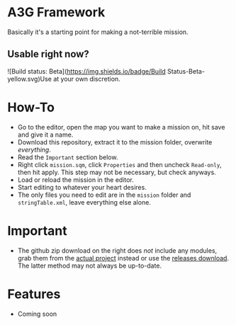 A3G Framework
=============
Basically it's a starting point for making a not-terrible mission.

Usable right now?
-----------------
![Build status: Beta](https://img.shields.io/badge/Build Status-Beta-yellow.svg)Use at your own discretion.

How-To
======
- Go to the editor, open the map you want to make a mission on, hit save and give it a name.
- Download this repository, extract it to the mission folder, overwrite _everything_.
- Read the `Important` section below.
- Right click `mission.sqm`, click `Properties` and then uncheck `Read-only`, then hit apply. This step may not be necessary, but check anyways.
- Load or reload the mission in the editor.
- Start editing to whatever your heart desires.
- The only files you need to edit are in the `mission` folder and `stringTable.xml`, leave everything else alone.

Important
=========
- The github zip download on the right does _not_ include any modules, grab them from the [actual project](https://github.com/a3g/a3g-framework-modules) instead or use the [releases download](https://github.com/a3g/a3g-framework/releases). The latter method may not always be up-to-date.

Features
========
- Coming soon
